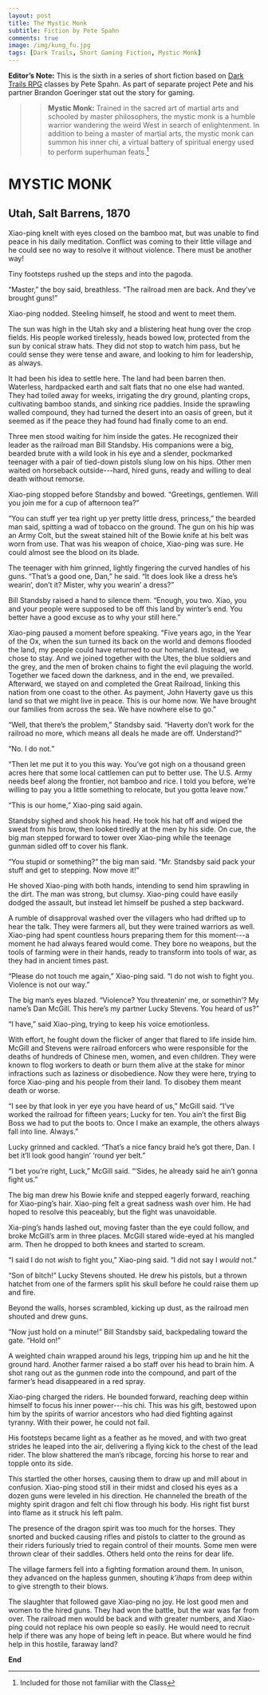 ```yaml
---
layout: post
title: The Mystic Monk
subtitle: Fiction by Pete Spahn
comments: true
image: /img/kung_fu.jpg
tags: [Dark Trails, Short Gaming Fiction, Mystic Monk]
---
```


**Editor’s Note:** This is the sixth in a series of short fiction based on [Dark Trails RPG](https://www.darktrailsrpg.com) classes by Pete Spahn. As part of separate project Pete and his partner Brandon Goeringer stat out the story for gaming.

>>**Mystic Monk:** Trained in the sacred art of martial arts and schooled by master philosophers, the mystic monk is a humble warrior wandering the weird West in search of enlightenment. In addition to being a master of martial arts, the mystic monk can summon his inner chi, a virtual battery of spiritual energy used to perform superhuman feats.[^1]

# MYSTIC MONK

## Utah, Salt Barrens, 1870

Xiao-ping knelt with eyes closed on the bamboo mat, but was unable to find peace in his daily meditation. Conflict was coming to their little village and he could see no way to resolve it without violence. There must be another way!

Tiny footsteps rushed up the steps and into the pagoda.

“Master,” the boy said, breathless. “The railroad men are back. And they’ve brought guns!”

Xiao-ping nodded. Steeling himself, he stood and went to meet them.

The sun was high in the Utah sky and a blistering heat hung over the crop fields. His people worked tirelessly, heads bowed low, protected from the sun by conical straw hats. They did not stop to watch him pass, but he could sense they were tense and aware, and looking to him for leadership, as always.

It had been his idea to settle here. The land had been barren then. Waterless, hardpacked earth and salt flats that no one else had wanted. They had toiled away for weeks, irrigating the dry ground, planting crops, cultivating bamboo stands, and sinking rice paddies. Inside the sprawling walled compound, they had turned the desert into an oasis of green, but it seemed as if the peace they had found had finally come to an end.

Three men stood waiting for him inside the gates. He recognized their leader as the railroad man Bill Standsby. His companions were a big, bearded brute with a wild look in his eye and a slender, pockmarked teenager with a pair of tied-down pistols slung low on his hips. Other men waited on horseback outside---hard, hired guns, ready and willing to deal death without remorse.

Xiao-ping stopped before Standsby and bowed. “Greetings, gentlemen. Will you join me for a cup of afternoon tea?”

“You can stuff yer tea right up yer pretty little dress, princess,” the bearded man said, spitting a wad of tobacco on the ground. The gun on his hip was an Army Colt, but the sweat stained hilt of the Bowie knife at his belt was worn from use. That was his weapon of choice, Xiao-ping was sure. He could almost see the blood on its blade.

The teenager with him grinned, lightly fingering the curved handles of his guns. “That’s a good one, Dan,” he said. “It does look like a dress he’s wearin’, don’t it?  Mister, why you wearin’ a dress?”

Bill Standsby raised a hand to silence them. “Enough, you two. Xiao, you and your people were supposed to be off this land by winter’s end. You better have a good excuse as to why your still here.”

Xiao-ping paused a moment before speaking. “Five years ago, in the Year of the Ox, when the sun turned its back on the world and demons flooded the land, my people could have returned to our homeland. Instead, we chose to stay. And we joined together with the Utes, the blue soldiers and the grey, and the men of broken chains to fight the evil plaguing the world. Together we faced down the darkness, and in the end, we prevailed. Afterward, we stayed on and completed the Great Railroad, linking this nation from one coast to the other. As payment, John Haverty gave us this land so that we might live in peace. This is our home now. We have brought our families from across the sea. We have nowhere else to go.”

 “Well, that there’s the problem,” Standsby said. “Haverty don’t work for the railroad no more, which means all deals he made are off. Understand?”

“No. I do not.”

“Then let me put it to you this way. You’ve got nigh on a thousand green acres here that some local cattlemen can put to better use. The U.S. Army needs beef along the frontier, not bamboo and rice. I told you before, we’re willing to pay you a little something to relocate, but you gotta leave now.”

“This is our home,” Xiao-ping said again.

Standsby sighed and shook his head. He took his hat off and wiped the sweat from his brow, then looked tiredly at the men by his side. On cue, the big man stepped forward to tower over Xiao-ping while the teenage gunman sidled off to cover his flank.

“You stupid or something?” the big man said. “Mr. Standsby said pack your stuff and get to stepping. Now move it!”

He shoved Xiao-ping with both hands, intending to send him sprawling in the dirt. The man was strong, but clumsy. Xiao-ping could have easily dodged the assault, but instead let himself be pushed a step backward.

A rumble of disapproval washed over the villagers who had drifted up to hear the talk. They were farmers all, but they were trained warriors as well. Xiao-ping had spent countless hours preparing them for this moment---a moment he had always feared would come. They bore no weapons, but the tools of farming were in their hands, ready to transform into tools of war, as they had in ancient times past.

“Please do not touch me again,” Xiao-ping said. “I do not wish to fight you. Violence is not our way.”

The big man’s eyes blazed. “Violence? You threatenin’ me, or somethin’? My name’s Dan McGill. This here’s my partner Lucky Stevens. You heard of us?”

“I have,” said Xiao-ping, trying to keep his voice emotionless. 

With effort, he fought down the flicker of anger that flared to life inside him. McGill and Stevens were railroad enforcers who were responsible for the deaths of hundreds of Chinese men, women, and even children. They were known to flog workers to death or burn them alive at the stake for minor infractions such as laziness or disobedience. Now they were here, trying to force Xiao-ping and his people from their land. To disobey them meant death or worse.

“I see by that look in yer eye you have heard of us,” McGill said. “I’ve worked the railroad for fifteen years; Lucky for ten. You ain’t the first Big Boss we had to put the boots to. Once I make an example, the others always fall into line. Always.”

Lucky grinned and cackled. “That’s a nice fancy braid he’s got there, Dan. I bet it’ll look good hangin’ ‘round yer belt.”

“I bet you’re right, Luck,” McGill said. “‘Sides, he already said he ain’t gonna fight us.”

The big man drew his Bowie knife and stepped eagerly forward, reaching for Xiao-ping’s hair. Xiao-ping felt a great sadness wash over him. He had hoped to resolve this peaceably, but the fight was unavoidable. 

Xia-ping’s hands lashed out, moving faster than the eye could follow, and broke McGill’s arm in three places. McGill stared wide-eyed at his mangled arm. Then he dropped to both knees and started to scream.

“I said I do not _wish_ to fight you,” Xiao-ping said. “I did not say I _would_ not.”

“Son of bitch!” Lucky Stevens shouted. He drew his pistols, but a thrown hatchet from one of the farmers split his skull before he could raise them up and fire.

Beyond the walls, horses scrambled, kicking up dust, as the railroad men shouted and drew guns.

“Now just hold on a minute!” Bill Standsby said, backpedaling toward the gate. “Hold on!”

A weighted chain wrapped around his legs, tripping him up and he hit the ground hard. Another farmer raised a bo staff over his head to brain him. A shot rang out as the gunmen rode into the compound, and part of the farmer’s head disappeared in a red spray.

Xiao-ping charged the riders. He bounded forward, reaching deep within himself to focus his inner power---his chi. This was his gift, bestowed upon him by the spirits of warrior ancestors who had died fighting against tyranny. With their power, he could not fail. 

His footsteps became light as a feather as he moved, and with two great strides he leaped into the air, delivering a flying kick to the chest of the lead rider. The blow shattered the man’s ribcage, forcing his horse to rear and topple onto its side. 

This startled the other horses, causing them to draw up and mill about in confusion. Xiao-ping stood still in their midst and closed his eyes as a dozen guns were leveled in his direction. He channeled the breath of the mighty spirit dragon and felt chi flow through his body. His right fist burst into flame as it struck his left palm.

The presence of the dragon spirit was too much for the horses. They snorted and bucked causing rifles and pistols to clatter to the ground as their riders furiously tried to regain control of their mounts. Some men were thrown clear of their saddles. Others held onto the reins for dear life.

The village farmers fell into a fighting formation around them. In unison, they advanced on the hapless gunmen, shouting _k’ihaps_ from deep within to give strength to their blows.

The slaughter that followed gave Xiao-ping no joy. He lost good men and women to the hired guns. They had won the battle, but the war was far from over. The railroad men would be back and with greater numbers, and Xiao-ping could not replace his own people so easily. He would need to recruit help if there was any hope of being left in peace. But where would he find help in this hostile, faraway land?

**End**

[^1]: Included for those not familiar with the Class
